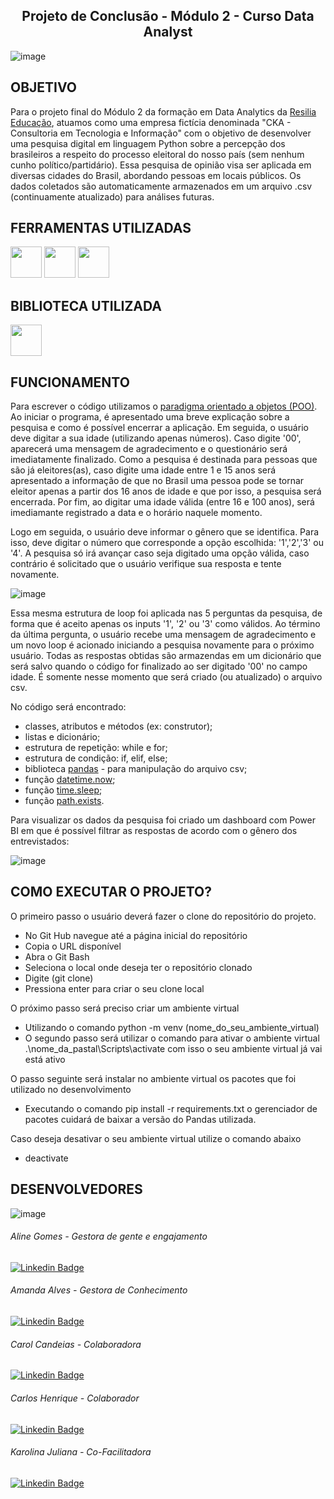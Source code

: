 ## <center>Projeto de Conclusão -  Módulo 2 - Curso Data Analyst</center>


![image](https://user-images.githubusercontent.com/106848389/180666234-915735fb-ebe4-4d95-80d0-470a129a5fab.png)


## OBJETIVO 

Para o projeto final do Módulo 2 da formação em Data Analytics da [Resilia Educação](https://www.resilia.com.br), atuamos como uma empresa fictícia denominada "CKA - Consultoria em Tecnologia e Informação" com o objetivo de desenvolver uma pesquisa digital em linguagem Python sobre a percepção dos brasileiros a respeito do processo eleitoral do nosso país (sem nenhum cunho político/partidário). Essa pesquisa de opinião visa ser aplicada em diversas cidades do Brasil, abordando pessoas em locais públicos. Os dados coletados são automaticamente armazenados em um arquivo .csv (continuamente atualizado) para análises futuras.


## FERRAMENTAS UTILIZADAS

<img src="https://user-images.githubusercontent.com/40433498/174687677-f42a2f52-1b0f-4f8d-ba9d-316e6d019c5f.png" width="50" height="50" /> <img src="https://user-images.githubusercontent.com/40433498/174687676-5d40a2fe-4b62-4fa1-a1fe-20737a1878f8.png" width="50" height="50" /> <img src="https://user-images.githubusercontent.com/40433498/174687678-7ea56222-a00e-4886-a63d-d4214221f8ca.jpg" width="50" height="50" />

## BIBLIOTECA UTILIZADA 

<img src="https://me315-unicamp.github.io/aulas/imgs_aula11/pandas.png" width="50" height="50" />


## FUNCIONAMENTO

Para escrever o código utilizamos o [paradigma orientado a objetos (POO)](https://docs.python.org/pt-br/3/tutorial/classes.html). Ao iniciar o programa, é apresentado uma breve explicação sobre a pesquisa e como é possível encerrar a aplicação. Em seguida, o usuário deve digitar a sua idade (utilizando apenas números). Caso digite '00', aparecerá uma mensagem de agradecimento e o questionário será imediatamente finalizado. Como a pesquisa é destinada para pessoas que são já eleitores(as), caso digite uma idade entre 1 e 15 anos será apresentado a informação de que no Brasil uma pessoa pode se tornar eleitor apenas a partir dos 16 anos de idade e que por isso, a pesquisa será encerrada. Por fim, ao digitar uma idade válida (entre 16 e 100 anos), será imediamante registrado a data e o horário naquele momento.

Logo em seguida, o usuário deve informar o gênero que se identifica. Para isso, deve digitar o número que corresponde a opção escolhida: '1','2','3' ou '4'. A pesquisa só irá avançar caso seja digitado uma opção válida, caso contrário é solicitado que o usuário verifique sua resposta e tente novamente. 

![image](https://cdn.discordapp.com/attachments/998027176605646848/1001698133417406524/Screenshot_2.png)


Essa mesma estrutura de loop foi aplicada nas 5 perguntas da pesquisa, de forma que é aceito apenas os inputs '1', '2' ou '3' como válidos. Ao término da última pergunta, o usuário recebe uma mensagem de agradecimento e um novo loop é acionado iniciando a pesquisa novamente para o próximo usuário.  Todas as respostas obtidas são armazendas em um dicionário que será salvo quando o código for finalizado ao ser digitado '00' no campo idade. É somente nesse momento que será criado (ou atualizado) o arquivo csv.

No código será encontrado:

* classes, atributos e métodos (ex: construtor);
* listas e dicionário;
* estrutura de repetição: while e for;
* estrutura de condição: if, elif, else;
* biblioteca [pandas](https://pandas.pydata.org/) - para manipulação do arquivo csv;
* função [datetime.now](https://docs.python.org/pt-br/3/library/datetime.html);
* função [time.sleep]( https://docs.python.org/3/library/time.html);
* função [path.exists](https://docs.python.org/3/library/os.path.html).


Para visualizar os dados da pesquisa foi criado um dashboard com Power BI em que é possível filtrar as respostas de acordo com o gênero dos entrevistados:

![image](https://cdn.discordapp.com/attachments/998027176605646848/1001698133849415782/Screenshot_3.png)


## COMO EXECUTAR O PROJETO?

O primeiro passo o usuário deverá fazer o clone do repositório do projeto. 
* No Git Hub navegue até a página inicial do repositório
* Copia o URL disponível 
* Abra o Git Bash
* Seleciona o local onde deseja ter o repositório clonado
* Digite (git clone)
* Pressiona enter para criar o seu clone local 

O próximo passo será preciso criar um ambiente virtual 
* Utilizando o comando python -m venv (nome_do_seu_ambiente_virtual)
* O segundo passo será utilizar o comando para ativar o ambiente virtual 
.\nome_da_pastal\Scripts\activate
com isso o seu ambiente virtual já vai está ativo 

O passo seguinte será instalar no ambiente virtual os pacotes que foi utilizado no desenvolvimento
* Executando o comando pip install -r requirements.txt o gerenciador de pacotes cuidará de baixar a versão do Pandas utilizada.

Caso deseja desativar o seu ambiente virtual utilize o comando abaixo 
* deactivate


## DESENVOLVEDORES


![image](https://media.discordapp.net/attachments/998027176605646848/1001698496065314836/Screenshot_4.png?width=1194&height=671)


###### Aline Gomes - Gestora de gente e engajamento 

[![Linkedin Badge](https://img.shields.io/badge/-LinkedIn-blue?style=flat-square&logo=Linkedin&logoColor=white&link=https:https://www.linkedin.com/in/aeogomes/)](https://www.linkedin.com/in/aeogomes/)

###### Amanda Alves - Gestora de Conhecimento 

[![Linkedin Badge](https://img.shields.io/badge/-LinkedIn-blue?style=flat-square&logo=Linkedin&logoColor=white&link=https:https://www.linkedin.com/in/amandaalvesres/)](https://www.linkedin.com/in/amandaalvesres/)

###### Carol Candeias - Colaboradora 

[![Linkedin Badge](https://img.shields.io/badge/-LinkedIn-blue?style=flat-square&logo=Linkedin&logoColor=white&link=https://www.linkedin.com/in/ana-carolina-candeias-ba328216a/)](https://https://www.linkedin.com/in/ana-carolina-candeias-ba328216a/)

###### Carlos Henrique - Colaborador 

[![Linkedin Badge](https://img.shields.io/badge/-LinkedIn-blue?style=flat-square&logo=Linkedin&logoColor=white&link=https://www.linkedin.com/in/carlos-augustin/)](https://www.linkedin.com/in/carlos-augustin/)

###### Karolina Juliana - Co-Facilitadora 

[![Linkedin Badge](https://img.shields.io/badge/-LinkedIn-blue?style=flat-square&logo=Linkedin&logoColor=white&link=https:https://www.linkedin.com/in/kjcsilva/)](http:https://www.linkedin.com/in/kjcsilva/)
















          




